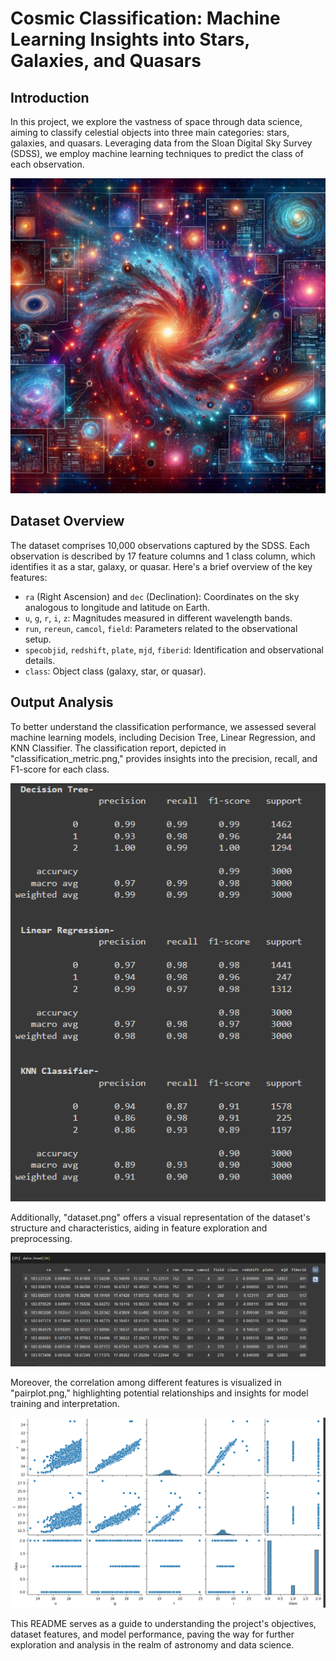 # Cosmic Classification: Machine Learning Insights into Stars, Galaxies, and Quasars

## Introduction
In this project, we explore the vastness of space through data science, aiming to classify celestial objects into three main categories: stars, galaxies, and quasars. Leveraging data from the Sloan Digital Sky Survey (SDSS), we employ machine learning techniques to predict the class of each observation.

![Introduction](Outputs/intro.jfif)

## Dataset Overview
The dataset comprises 10,000 observations captured by the SDSS. Each observation is described by 17 feature columns and 1 class column, which identifies it as a star, galaxy, or quasar. Here's a brief overview of the key features:
- `ra` (Right Ascension) and `dec` (Declination): Coordinates on the sky analogous to longitude and latitude on Earth.
- `u`, `g`, `r`, `i`, `z`: Magnitudes measured in different wavelength bands.
- `run`, `rereun`, `camcol`, `field`: Parameters related to the observational setup.
- `specobjid`, `redshift`, `plate`, `mjd`, `fiberid`: Identification and observational details.
- `class`: Object class (galaxy, star, or quasar).

## Output Analysis
To better understand the classification performance, we assessed several machine learning models, including Decision Tree, Linear Regression, and KNN Classifier. The classification report, depicted in "classification_metric.png," provides insights into the precision, recall, and F1-score for each class.

![Classification Metrics](Outputs/classification_metrics.png)

Additionally, "dataset.png" offers a visual representation of the dataset's structure and characteristics, aiding in feature exploration and preprocessing.

![Dataset Overview](Outputs/dataset.png)

Moreover, the correlation among different features is visualized in "pairplot.png," highlighting potential relationships and insights for model training and interpretation.

![Pairplot](Outputs/pairplots.png)

This README serves as a guide to understanding the project's objectives, dataset features, and model performance, paving the way for further exploration and analysis in the realm of astronomy and data science.
